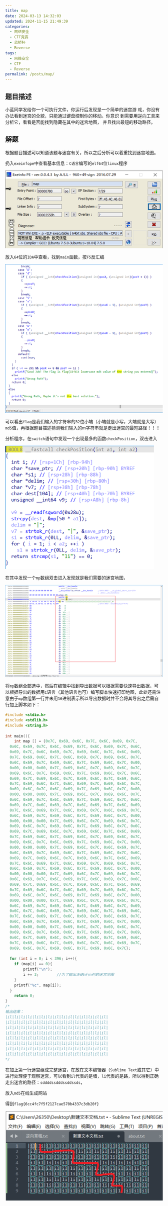 ```yaml
---
title: map
date: 2024-03-13 14:32:03
updated: 2024-11-15 21:49:39
categories:
  - 网络安全
  - CTF竞赛
  - 蓝桥杯
  - Reverse
tags:
  - 网络安全
  - CTF
  - Reverse
permalink: /posts/map/
---
```

## 题目描述

小蓝同学发给你一个可执行文件，你运行后发现是一个简单的迷宫游
戏，你没有办法看到迷宫的全貌，只能通过键盘控制你的移动。你意识
到需要用逆向工具来分析它，看看是否能找到隐藏在其中的迷宫地图，
并且找出最短的移动路径。

## 解题

根据题目描述可以知道该题与迷宫有关，所以之后分析可以着重找到迷宫地图。

扔入`exeinfope`中查看基本信息：`C语言`编写的`elf64`位`linux`程序

![image-20240220154406301](map/image-20240220154406301.png)

放入`64`位的`IDA`中查看，找到`main`函数，按`F5`反汇编

![image-20240220154412480](map/image-20240220154412480.png)

可以看出`flag`是我们输入的字符串的`32`位小端（小端就是小写，大端就是大写）`md5`值，再根据题目描述猜测我们输入的m字符串就是走出迷宫的最短路径！！！

分析程序，在`switch`语句中发现一个出现最多的函数`checkPosition`，双击进入

![image-20240220154418628](map/image-20240220154418628.png)

在其中发现一个`mp`数组双击进入发现就是我们需要的迷宫地图，

![image-20240220154425243](map/image-20240220154425243.png)

将`mp`数组全部选中，然后在编辑中找到导出数据可以根据需要快速导出数据，可以根据导出的数据用`C`语言（其他语言也可）编写脚本快速打印地图，此处还需注意由于`mp`数组第一行并未用`16`进制表示所以导出数据时并不会将其导出之后需自行加上脚本如下：

```c
#include <stdio.h>
#include <stdlib.h>
#include <string.h>

int main(){
    int map [] = {0x7C, 0x69, 0x6C, 0x7C, 0x6C, 0x69, 0x7C, 
  0x6C, 0x69, 0x7C, 0x6C, 0x69, 0x7C, 0x6C, 0x69, 0x7C, 0x6C, 
  0x69, 0x7C, 0x6C, 0x69, 0x7C, 0x69, 0x6C, 0x7C, 0x6C, 0x69, 
  0x7C, 0x69, 0x6C, 0x7C, 0x6C, 0x69, 0x7C, 0x69, 0x6C, 0x7C, 
  0x6C, 0x69, 0x7C, 0x69, 0x6C, 0x7C, 0x69, 0x6C, 0x7C, 0x00, 
  0x00, 0x00, 0x00, 0x7C, 0x69, 0x6C, 0x7C, 0x69, 0x6C, 0x7C, 
  0x69, 0x6C, 0x7C, 0x69, 0x6C, 0x7C, 0x69, 0x6C, 0x7C, 0x6C, 
  0x69, 0x7C, 0x69, 0x6C, 0x7C, 0x69, 0x6C, 0x7C, 0x69, 0x6C, 
  0x7C, 0x69, 0x6C, 0x7C, 0x6C, 0x69, 0x7C, 0x69, 0x6C, 0x7C, 
  0x69, 0x6C, 0x7C, 0x6C, 0x69, 0x7C, 0x69, 0x6C, 0x7C, 0x00, 
  0x00, 0x00, 0x00, 0x7C, 0x69, 0x6C, 0x7C, 0x69, 0x6C, 0x7C, 
  0x6C, 0x69, 0x7C, 0x6C, 0x69, 0x7C, 0x69, 0x6C, 0x7C, 0x6C, 
  0x69, 0x7C, 0x6C, 0x69, 0x7C, 0x6C, 0x69, 0x7C, 0x6C, 0x69, 
  0x7C, 0x6C, 0x69, 0x7C, 0x6C, 0x69, 0x7C, 0x6C, 0x69, 0x7C, 
  0x6C, 0x69, 0x7C, 0x69, 0x6C, 0x7C, 0x69, 0x6C, 0x7C, 0x00, 
  0x00, 0x00, 0x00, 0x7C, 0x69, 0x6C, 0x7C, 0x69, 0x6C, 0x7C, 
  0x69, 0x6C, 0x7C, 0x69, 0x6C, 0x7C, 0x69, 0x6C, 0x7C, 0x6C, 
  0x69, 0x7C, 0x69, 0x6C, 0x7C, 0x69, 0x6C, 0x7C, 0x6C, 0x69, 
  0x7C, 0x69, 0x6C, 0x7C, 0x69, 0x6C, 0x7C, 0x69, 0x6C, 0x7C, 
  0x69, 0x6C, 0x7C, 0x6C, 0x69, 0x7C, 0x69, 0x6C, 0x7C, 0x00, 
  0x00, 0x00, 0x00, 0x7C, 0x69, 0x6C, 0x7C, 0x6C, 0x69, 0x7C, 
  0x6C, 0x69, 0x7C, 0x69, 0x6C, 0x7C, 0x69, 0x6C, 0x7C, 0x6C, 
  0x69, 0x7C, 0x69, 0x6C, 0x7C, 0x69, 0x6C, 0x7C, 0x6C, 0x69, 
  0x7C, 0x6C, 0x69, 0x7C, 0x6C, 0x69, 0x7C, 0x69, 0x6C, 0x7C, 
  0x6C, 0x69, 0x7C, 0x69, 0x6C, 0x7C, 0x69, 0x6C, 0x7C, 0x00, 
  0x00, 0x00, 0x00, 0x7C, 0x69, 0x6C, 0x7C, 0x69, 0x6C, 0x7C, 
  0x6C, 0x69, 0x7C, 0x6C, 0x69, 0x7C, 0x6C, 0x69, 0x7C, 0x6C, 
  0x69, 0x7C, 0x69, 0x6C, 0x7C, 0x69, 0x6C, 0x7C, 0x6C, 0x69, 
  0x7C, 0x69, 0x6C, 0x7C, 0x6C, 0x69, 0x7C, 0x69, 0x6C, 0x7C, 
  0x69, 0x6C, 0x7C, 0x6C, 0x69, 0x7C, 0x69, 0x6C, 0x7C, 0x00, 
  0x00, 0x00, 0x00, 0x7C, 0x69, 0x6C, 0x7C, 0x69, 0x6C, 0x7C, 
  0x6C, 0x69, 0x7C, 0x69, 0x6C, 0x7C, 0x69, 0x6C, 0x7C, 0x69, 
  0x6C, 0x7C, 0x6C, 0x69, 0x7C, 0x69, 0x6C, 0x7C, 0x69, 0x6C, 
  0x7C, 0x6C, 0x69, 0x7C, 0x6C, 0x69, 0x7C, 0x6C, 0x69, 0x7C, 
  0x6C, 0x69, 0x7C, 0x69, 0x6C, 0x7C, 0x69, 0x6C, 0x7C, 0x00, 
  0x00, 0x00, 0x00, 0x7C, 0x69, 0x6C, 0x7C, 0x69, 0x6C, 0x7C, 
  0x69, 0x6C, 0x7C, 0x69, 0x6C, 0x7C, 0x69, 0x6C, 0x7C, 0x69, 
  0x6C, 0x7C, 0x69, 0x6C, 0x7C, 0x69, 0x6C, 0x7C, 0x69, 0x6C, 
  0x7C, 0x69, 0x6C, 0x7C, 0x69, 0x6C, 0x7C, 0x6C, 0x69, 0x7C, 
  0x69, 0x6C, 0x7C, 0x69, 0x6C, 0x7C, 0x69, 0x6C, 0x7C};

  for (int i = 0; i < 396; i++){
    if (map[i] == 0){
        printf("\n");
        i += 3;        //为了输出正确n行n列的迷宫地图
    }
    printf("%c", map[i]);
  }
    return 0;
}
/*
输出结果：
|il|li|li|li|li|li|li|il|li|il|li|il|li|il|il|
|il|il|il|il|il|li|il|il|il|il|li|il|il|li|il|
|il|il|li|li|il|li|li|li|li|li|li|li|li|il|il|
|il|il|il|il|il|li|il|il|li|il|il|il|il|li|il|
|il|li|li|il|il|li|il|il|li|li|li|il|li|il|il|
|il|il|li|li|li|li|il|il|li|il|li|il|il|li|il|
|il|il|li|il|il|il|li|il|il|li|li|li|li|il|il|
|il|il|il|il|il|il|il|il|il|il|il|li|il|il|il|
*/
```



在加上第一行迷宫组成完整迷宫，在放在文本编辑器（`Sublime Text`或其它）中进行处理便于观察迷宫，可以看到`il`代表的是墙，`li`代表的是路，所以得到正确走出迷宫的路径：`sddddssdddssddssds`，

放入`md5`在线生成网站

得到`flag{6cc4fc7f5f2127cae570b4337c3db20f}`

![image-20240224175319757](map/image-20240224175319757.png)